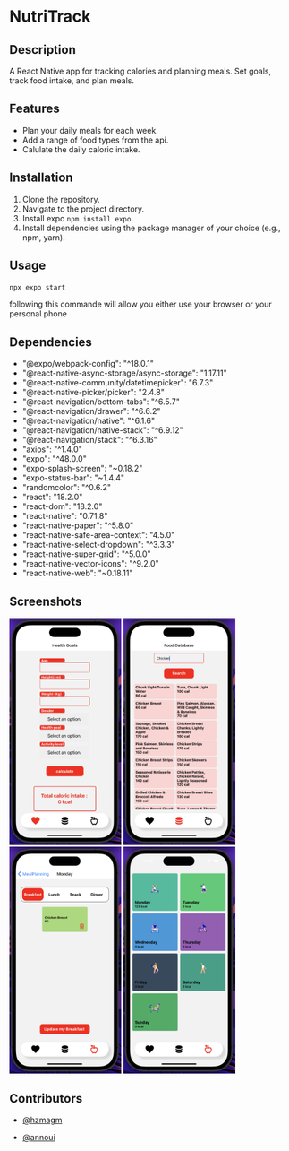 # NutriTrack

## Description
A React Native app for tracking calories and planning meals. Set goals, track food intake, and plan meals.

## Features
- Plan your daily meals for each week.
- Add a range of food types from the api.
- Calulate the daily caloric intake.

## Installation
1. Clone the repository.
2. Navigate to the project directory.
3. Install expo `npm install expo`
4. Install dependencies using the package manager of your choice (e.g., npm, yarn).

## Usage

`npx expo start`

following this commande will allow you either use your browser or your personal phone

## Dependencies

- "@expo/webpack-config": "^18.0.1"
- "@react-native-async-storage/async-storage": "1.17.11"
- "@react-native-community/datetimepicker": "6.7.3"
- "@react-native-picker/picker": "2.4.8"
- "@react-navigation/bottom-tabs": "^6.5.7"
- "@react-navigation/drawer": "^6.6.2"
- "@react-navigation/native": "^6.1.6"
- "@react-navigation/native-stack": "^6.9.12"
- "@react-navigation/stack": "^6.3.16"
- "axios": "^1.4.0"
- "expo": "^48.0.0"
- "expo-splash-screen": "~0.18.2"
- "expo-status-bar": "~1.4.4"
- "randomcolor": "^0.6.2"
- "react": "18.2.0"
- "react-dom": "18.2.0"
- "react-native": "0.71.8"
- "react-native-paper": "^5.8.0"
- "react-native-safe-area-context": "4.5.0"
- "react-native-select-dropdown": "^3.3.3"
- "react-native-super-grid": "^5.0.0"
- "react-native-vector-icons": "^9.2.0"
- "react-native-web": "~0.18.11"

## Screenshots

<img src="screenshots/image004.png" width="200"/> <img src="screenshots/image006.png" width="200"/> 
<img src="screenshots/image009.jpg" width="200"/> <img src="screenshots/image011.jpg" width="200"/> 

## Contributors

- [@hzmagm](https://github.com/hzmagm)

- [@annoui](https://github.com/annoui)
